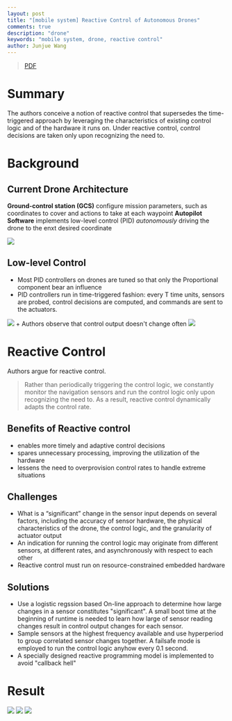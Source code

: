 ```yaml
---
layout: post
title: "[mobile system] Reactive Control of Autonomous Drones"
comments: true
description: "drone"
keywords: "mobile system, drone, reactive control"
author: Junjue Wang
---
```


> [PDF](http://dl.acm.org/citation.cfm?id=2906410)

# Summary
The authors conceive a notion of reactive control that supersedes the time-triggered approach by leveraging the characteristics of existing control logic and of the hardware it runs on. 
Under reactive control, control decisions are taken only upon recognizing the need to.

# Background

## Current Drone Architecture
**Ground-control station (GCS)** configure mission parameters, such as coordinates to cover and actions to take at each waypoint
**Autopilot Software** implements low-level control (PID) *autonomously* driving the drone to the enxt desired coordinate

<img src="{{ site.baseurl }}/posts_image/drone-arch.png">

## Low-level Control
+ Most PID controllers on drones are tuned so that only the Proportional component bear an influence
+ PID controllers run in time-triggered fashion:  every T time units, sensors are probed, control decisions are computed, and commands are sent to the actuators.
<img src="{{ site.baseurl }}/posts_image/ardupilot-control-loop.png">
+ Authors observe that control output doesn't change often
<img src="{{ site.baseurl }}/posts_image/control-output-not-change.png">

# Reactive Control

Authors argue for reactive control. 

> Rather than periodically triggering the control logic, we constantly monitor the navigation sensors and run the control logic only upon recognizing the need to. As a result, reactive control dynamically adapts the control rate.

## Benefits of Reactive control

+ enables more timely and adaptive control decisions
+ spares unnecessary processing, improving the utilization of the hardware
+ lessens the need to overprovision control rates to handle extreme situations

## Challenges

+ What is a “significant” change in the sensor input depends on several factors, including the accuracy of sensor hardware, the physical characteristics of the drone, the control logic, and the granularity of actuator output
+ An indication for running the control logic may originate from different sensors, at different rates, and asynchronously with respect to each other
+ Reactive control must run on resource-constrained embedded hardware

## Solutions
+ Use a logistic regssion based On-line approach to determine how large changes in a sensor constitutes "significant". A small boot time at the beginning of runtime is needed to learn how large of sensor reading changes result in control output changes for each sensor.
+ Sample sensors at the highest frequency available and use hyperperiod to group correlated sensor changes together. A failsafe mode is employed to run the control logic anyhow every 0.1 second.
+ A specially designed reactive programming model is implemented to avoid "callback hell"

# Result

<img src="{{ site.baseurl }}/posts_image/drone-pitch-error-improvement.png">
<img src="{{ site.baseurl }}/posts_image/avg-rate-of-control.png">
<img src="{{ site.baseurl }}/posts_image/flight-time-improvement.png">